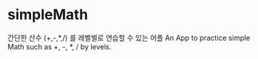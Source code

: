 # simpleMath
간단한 산수 (+,-,*,/) 를 레벨별로 연습할 수 있는 어플
An App to practice simple Math such as +, -, *, / by levels.

